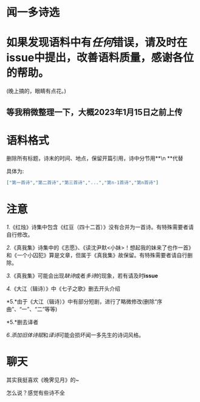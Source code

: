 # 闻一多诗选

# 如果发现语料中有*任何*错误，请及时在issue中提出，改善语料质量，感谢各位的帮助。
(晚上搞的，眼睛有点花。)

## 等我稍微整理一下，大概2023年1月15日之前上传

# 语料格式
删除所有标题，诗末的时间、地点，保留开篇引用，诗中分节用**\n **代替

具体为:
```json
["第一首诗","第二首诗","第三首诗","...","第n-1首诗","第n首诗"]
```

# 注意
*1.*《红烛》诗集中包含《红豆（四十二首）》没有合并为一首诗。有特殊需要者请自行修改。

*2.*《真我集》诗集中的《志愿》、《读沈尹默<小妹>！想起我的妹来了也作一首》和《一个小囚犯》算是文章，但属于《真我集》故保留。有特殊需要者请自行删除。

*3.*《真我集》可能会出现*缺诗*或者*多诗*的现象，若有请及时**issue**

*4.*《大江（辑诗）》中《七子之歌》删去开头介绍

*5.*由于《大江（辑诗）》中有部分短剧，进行了略微修改(删除“序曲”、“一”、“二”等等)

*5.*删去译者

*6.*添加*旧体诗赋*和*译诗*可能会损坏闻一多先生的诗词风格。
# 聊天
其实我挺喜欢《晚霁见月》的~

怎么说？感觉有些诗不全
